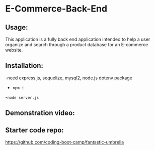 # E-Commerce-Back-End 

## Usage:
This application is a fully back end application intended to help a user organize and search through a product database for an E-commerce website. 

## Installation:
-need express.js, sequelize, mysql2, node.js dotenv package

- `npm i`

-`node server.js`

## Demonstration video:

## Starter code repo:
https://github.com/coding-boot-camp/fantastic-umbrella


